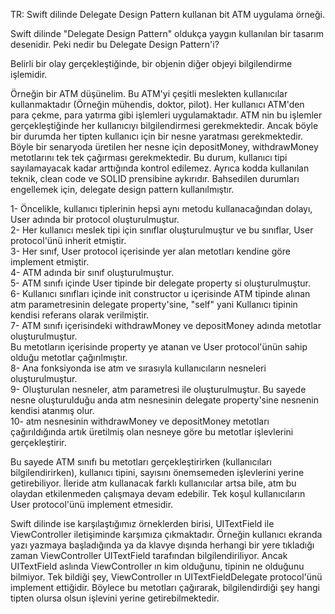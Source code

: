 TR:
Swift dilinde Delegate Design Pattern kullanan bit ATM uygulama örneği.

Swift dilinde "Delegate Design Pattern" oldukça yaygın kullanılan bir tasarım desenidir.
Peki nedir bu Delegate Design Pattern'i?

Belirli bir olay gerçekleştiğinde, bir objenin diğer objeyi bilgilendirme işlemidir.

Örneğin bir ATM düşünelim. Bu ATM'yi çeşitli meslekten kullanıcılar kullanmaktadır (Örneğin mühendis, doktor, pilot).
Her kullanıcı ATM'den para çekme, para yatırma gibi işlemleri uygulamaktadır.
ATM nin bu işlemler gerçekleştiğinde her kullanıcıyı bilgilendirmesi gerekmektedir. Ancak böyle bir durumda her tipten kullanıcı için bir nesne yaratması gerekmektedir.
Böyle bir senaryoda üretilen her nesne için depositMoney, withdrawMoney metotlarını tek tek çağırması gerekmektedir.
Bu durum, kullanıcı tipi sayılamayacak kadar arttığında kontrol edilemez. Ayrıca kodda kullanılan teknik, clean code ve SOLID prensibine aykırıdır.
Bahsedilen durumları engellemek için, delegate design pattern kullanılmıştır.

1- Öncelikle, kullanıcı tiplerinin hepsi aynı metodu kullanacağından dolayı, User adında bir protocol oluşturulmuştur.  
2- Her kullanıcı meslek tipi için sınıflar oluşturulmuştur ve bu sınıflar, User protocol'ünü inherit etmiştir.  
3- Her sınıf, User protocol içerisinde yer alan metotları kendine göre implement etmiştir.  
4- ATM adında bir sınıf oluşturulmuştur.  
5- ATM sınıfı içinde User tipinde bir delegate property si oluşturulmuştur.  
6- Kullanıcı sınıfları içinde init constructor u içerisinde ATM tipinde alınan atm parametresinin delegate property'sine, "self" yani Kullanıcı tipinin kendisi referans olarak verilmiştir.  
7- ATM sınıfı içerisindeki withdrawMoney ve depositMoney adında metotlar oluşturulmuştur.  
   Bu metotların içerisinde property ye atanan ve User protocol'ünün sahip olduğu metotlar çağırılmıştır.  
8- Ana fonksiyonda ise atm ve sırasıyla kullanıcıların nesneleri oluşturulmuştur.  
9- Oluşturulan nesneler, atm parametresi ile oluşturulmuştur. Bu sayede nesne oluşturulduğu anda atm nesnesinin delegate property'sine nesnenin kendisi atanmış olur.  
10- atm nesnesinin withdrawMoney ve depositMoney metotları çağırıldığında artık üretilmiş olan nesneye göre bu metotlar işlevlerini gerçekleştirir.  

Bu sayede ATM sınıfı bu metotları gerçekleştirirken (kullanıcıları bilgilendirirken), kullanıcı tipini, sayısını önemsemeden işlevlerini yerine getirebiliyor.
İleride atm kullanacak farklı kullanıcılar artsa bile, atm bu olaydan etkilenmeden çalışmaya devam edebilir. Tek koşul kullanıcıların User protocol'ünü implement etmesidir.

Swift dilinde ise karşılaştığımız örneklerden birisi, UITextField ile ViewController iletişiminde karşımıza çıkmaktadır. Örneğin kullanıcı ekranda yazı yazmaya başladığında ya da klavye
dışında herhangi bir yere tıkladığı zaman ViewController UITextField tarafından bilgilendiriliyor. Ancak UITextField aslında ViewController ın kim olduğunu, tipinin ne olduğunu bilmiyor.
Tek bildiği şey, ViewController ın UITextFieldDelegate protocol'ünü implement ettiğidir.
Böylece bu metotları çağırarak, bilgilendirdiği şey hangi tipten olursa olsun işlevini yerine getirebilmektedir.
